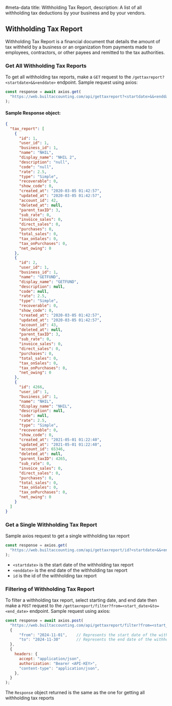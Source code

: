 #meta-data title: Withholding Tax Report, description: A list of all withholding tax deductions by your business and by your vendors.

## Withholding Tax Report

Withholding Tax Report is a financial document that details the amount of tax withheld by a business or an organization from payments made to employees, contractors, or other payees and remitted to the tax authorities.

### Get All Withholding Tax Reports

To get all withholding tax reports, make a `GET` request to the `/gettaxreport?<startdate>&&<enddate>` endpoint. Sample request using axios:

```js
const response = await axios.get(
  "https://web.builtaccounting.com/api/gettaxreport?<startdate>&&<enddate>"
);
```

#### Sample Response object:

```json
{
  "tax_report": [
    {
      "id": 1,
      "user_id": 1,
      "business_id": 1,
      "name": "NHIL",
      "display_name": "NHIL 2",
      "description": "null",
      "code": "null",
      "rate": 2.5,
      "type": "Simple",
      "recoverable": 0,
      "show_code": 0,
      "created_at": "2020-03-05 01:42:57",
      "updated_at": "2020-03-05 01:42:57",
      "account_id": 42,
      "deleted_at": null,
      "parent_taxID": 3,
      "sub_rate": 0,
      "invoice_sales": 0,
      "direct_sales": 0,
      "purchases": 0,
      "total_sales": 0,
      "tax_onSales": 0,
      "tax_onPurchases": 0,
      "net_owing": 0
    },
    {
      "id": 2,
      "user_id": 1,
      "business_id": 1,
      "name": "GETFUND",
      "display_name": "GETFUND",
      "description": null,
      "code": null,
      "rate": 2.5,
      "type": "Simple",
      "recoverable": 0,
      "show_code": 0,
      "created_at": "2020-03-05 01:42:57",
      "updated_at": "2020-03-05 01:42:57",
      "account_id": 43,
      "deleted_at": null,
      "parent_taxID": 3,
      "sub_rate": 0,
      "invoice_sales": 0,
      "direct_sales": 0,
      "purchases": 0,
      "total_sales": 0,
      "tax_onSales": 0,
      "tax_onPurchases": 0,
      "net_owing": 0
    },
    {
      "id": 4266,
      "user_id": 1,
      "business_id": 1,
      "name": "NHIL",
      "display_name": "NHIL",
      "description": null,
      "code": null,
      "rate": 2.5,
      "type": "Simple",
      "recoverable": 0,
      "show_code": 0,
      "created_at": "2021-05-01 01:22:40",
      "updated_at": "2021-05-01 01:22:40",
      "account_id": 65346,
      "deleted_at": null,
      "parent_taxID": 4265,
      "sub_rate": 0,
      "invoice_sales": 0,
      "direct_sales": 0,
      "purchases": 0,
      "total_sales": 0,
      "tax_onSales": 0,
      "tax_onPurchases": 0,
      "net_owing": 0
    }
  ]
}
```

### Get a Single Withholding Tax Report

Sample axios request to get a single withholding tax report

```js
const response = axios.get(
  "https://web.builtaccounting.com/api/gettaxreport/id?<startdate>&&<enddate>"
);
```

- `<startdate>` is the start date of the withholding tax report
- `<enddate>` is the end date of the withholding tax report
- `id` is the id of the withholding tax report

### Filtering of Withholding Tax Report

To filter a withholding tax report, select starting date, and end date then make a `POST` request to the `/gettaxreport/filter?from=<start_date>&to=<end_date>` endpoint. Sample request using axios:

```js
const response = await axios.post(
  "https://web.builtaccounting.com/api/gettaxreport/filter?from=<start_date>&to=<end_date>",
  {
      "from": "2024-11-01",    // Represents the start date of the withholding tax report
      "to": "2024-11-30"       // Represents the end date of the withholding tax report
  },
  {
    headers: {
      accept: "application/json",
      authorization: "Bearer <API-KEY>",
      "content-type": "application/json",
    },
  }
);
```

The `Response` object returned is the same as the one for getting all withholding tax reports
